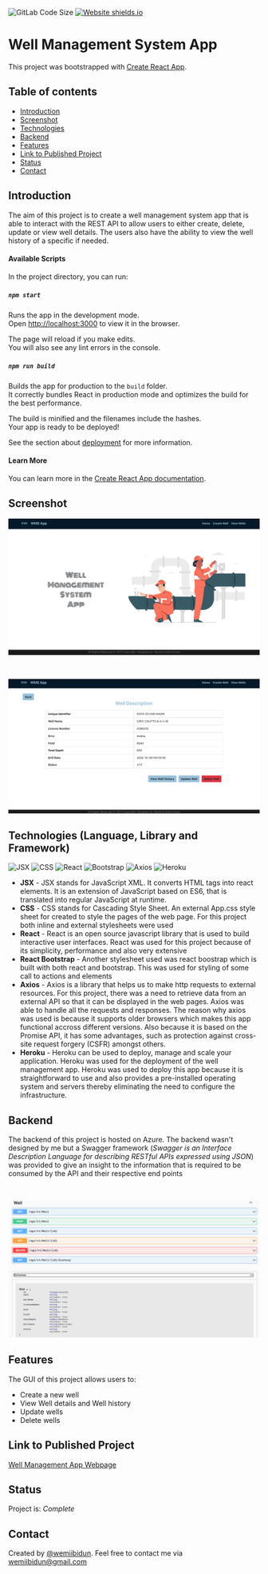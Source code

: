 ![GitLab Code Size](https://img.shields.io/github/languages/code-size/wemiibidun/well_management_system)
[![Website shields.io](https://img.shields.io/website-up-down-green-red/http/shields.io.svg)](http://shields.io/)


# Well Management System App

This project was bootstrapped with [Create React App](https://github.com/facebook/create-react-app). 

## Table of contents
* [Introduction](#introduction)
* [Screenshot](#screenshot)
* [Technologies](#technologies-language-library-and-framework)
* [Backend](#backend)
* [Features](#features)
* [Link to Published Project](#link-to-published-portfolio)
* [Status](#status)
* [Contact](#contact)


## Introduction
The aim of this project is to create a well management system app that is able to interact with the REST API to allow users to either create, delete, update or view well details. The users also have the ability to view the well history of a specific if needed.

#### Available Scripts

In the project directory, you can run:

##### `npm start`

Runs the app in the development mode.\
Open [http://localhost:3000](http://localhost:3000) to view it in the browser.

The page will reload if you make edits.\
You will also see any lint errors in the console.


##### `npm run build`

Builds the app for production to the `build` folder.\
It correctly bundles React in production mode and optimizes the build for the best performance.

The build is minified and the filenames include the hashes.\
Your app is ready to be deployed!

See the section about [deployment](https://facebook.github.io/create-react-app/docs/deployment) for more information.


#### Learn More

You can learn more in the [Create React App documentation](https://facebook.github.io/create-react-app/docs/getting-started).



## Screenshot
![Homepage image](https://github.com/wemiibidun/well_management_system/blob/main/homepage_screenshot.png)

<p>&nbsp;</p>

![Welldescription image](https://github.com/wemiibidun/well_management_system/blob/main/well_description_screenshot.png)

## Technologies (Language, Library and Framework)
![JSX](https://img.shields.io/badge/JSX-239120?style=for-the-badge&logo=jsx&logoColor=white)
![CSS](https://img.shields.io/badge/CSS-239120?&style=for-the-badge&logo=css3&logoColor=white)
![React](https://img.shields.io/badge/React-239120?style=for-the-badge&logo=react&logoColor=white)
![Bootstrap](https://img.shields.io/badge/Bootstrap-239120?style=for-the-badge&logo=bootstrap&logoColor=white)
![Axios](https://img.shields.io/badge/Axios-239120?style=for-the-badge&logo=axios&logoColor=white)
![Heroku](https://img.shields.io/badge/Heroku-239120?style=for-the-badge&logo=heroku&logoColor=white)

* **JSX** - JSX stands for JavaScript XML. It converts HTML tags into react elements. It is an extension of JavaScript based on ES6, that is translated into regular JavaScript at runtime.
* **CSS** - CSS stands for Cascading Style Sheet. An external App.css style sheet for created to style the pages of the web page. For this project both inline and external stylesheets were used
* **React** - React is an open source javascript library that is used to build interactive user interfaces. React was used for this project because of its simplicity, performance and also very extensive
* **React Bootstrap** - Another stylesheet used was react boostrap which is built with both react and bootstrap. This was used for styling of some call to actions and elements
* **Axios** - Axios is a library that helps us to make http requests to external resources. For this project, there was a need to retrieve data from an external API so that it can be displayed in the web pages. Axios was able to handle all the requests and responses. The reason why axios was used is because it supports older browsers which makes this app functional accross different versions. Also because it is based on the Promise API, it has some advantages, such as protection against cross-site request forgery (CSFR) amongst others.
* **Heroku** - Heroku can be used to deploy, manage and scale your application. Heroku was used for the deployment of the well management app. Heroku was used to deploy this app because it is straightforward to use and also provides a pre-installed operating system and servers thereby eliminating the need to configure the infrastructure.

## Backend
The backend of this project is hosted on Azure. The backend wasn't designed by me but a Swagger framework (_Swagger is an Interface Description Language for describing RESTful APIs expressed using JSON_) was provided to give an insight to the information that is required to be consumed by the API and their respective end points

<p>&nbsp;</p>

![Swagger image](https://github.com/wemiibidun/well_management_system/blob/main/swagger_screenshot.png)


## Features
The GUI of this project allows users to:
* Create a new well
* View Well details and Well history
* Update wells
* Delete wells


## Link to Published Project
[Well Management App Webpage](https://well-management-system.herokuapp.com/)


## Status
Project is: _Complete_


## Contact
Created by [@wemiibidun](https://twitter.com/wemiibidun/). Feel free to contact me via wemiibidun@gmail.com
